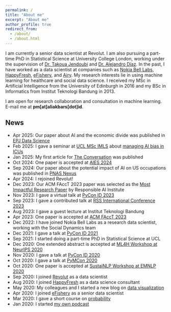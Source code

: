 ```yaml
---
permalink: /
title: "About me"
excerpt: "About me"
author_profile: true
redirect_from: 
  - /about/
  - /about.html
---
```


I am currently a senior data scientist at Revolut. I am also pursuing a part-time PhD in Statistical Science at University College London, working under the supervision of [Dr. Takoua Jendoubi](https://takouajendoubi.github.io/) and [Dr. Alejandro Díaz](https://profiles.ucl.ac.uk/72757). In the past, I have worked as a data scientist at companies such as [Nokia Bell Labs](https://social-dynamics.net/), [HappyFresh](https://www.happyfresh.com/), [eFishery](https://efishery.com/), and [Airy](https://www.airyrooms.com/). My research interests lie in using machine learning for healthcare and social data science. I received my MSc in Artificial Intelligence from the University of Edinburgh in 2016 and my BSc in Informatics from Institut Teknologi Bandung in 2013.

I am open for research collaboration and consultation in machine learning. E-mail me at **pm[at]aliakbars[dot]id**.

## News

* Apr 2025: Our paper about AI and the economic divide was published in [EPJ Data Science](https://epjdatascience.springeropen.com/articles/10.1140/epjds/s13688-025-00547-9)
* Feb 2025: I gave a seminar at [UCL MSc IMLS](https://www.ucl.ac.uk/prospective-students/graduate/taught-degrees/integrated-machine-learning-systems-msc) about [managing AI bias in ICUs](/files/ai-bias-in-icus.pdf)
* Jan 2025: My first article for [The Conversation](https://theconversation.com/dilema-penggunaan-ai-di-icu-rentan-picu-tindakan-medis-yang-keliru-246685) was published
* Oct 2024: One paper is accepted at [AIES 2024](https://social-dynamics.net/docs/rai-impact.pdf)
* Sep 2024: Our paper about the potential impact of AI on US occupations was published in [PNAS Nexus](https://academic.oup.com/pnasnexus/article/3/9/pgae320/7758639)
* Apr 2024: I rejoined Revolut!
* Dec 2023: Our ACM FAccT 2023 paper was selected as the [Most Impactful Research Paper](https://www.responsible.ai/post/responsible-ai-institute-hosts-annual-raise-event-charting-the-future-of-responsible-ai) by Responsible AI Institute
* Nov 2023: I gave a virtual talk at [PyCon ID 2023](https://pycon.id/)
* Sep 2023: I gave a contributed talk at [RSS International Conference 2023](/rss23)
* Aug 2023: I gave a guest lecture at Institut Teknologi Bandung
* Apr 2023: One paper is accepted at [ACM FAccT 2023](https://dl.acm.org/doi/10.1145/3593013.3593985)
* Dec 2022: I have joined Nokia Bell Labs as a research data scientist, working with the Social Dynamics team
* Dec 2021: I gave a talk at [PyCon ID 2021](https://pycon.id/speaker)
* Sep 2021: I started doing a part-time PhD in Statistical Science at UCL
* Dec 2020: One extended abstract is accepted at [ML4H Workshop at NeurIPS 2020](https://ml4health.github.io/2020/pages/extended-abstracts.html)
* Nov 2020: I gave a talk at [PyCon ID 2020](https://pycon.id/speaker/ali-akbar-septiandri)
* Oct 2020: I gave a talk at [PyMCon 2020](https://pymc-devs.github.io/pymcon/)
* Oct 2020: One paper is accepted at [SustaiNLP Workshop at EMNLP 2020](https://www.aclweb.org/anthology/2020.sustainlp-1.1.pdf)
* Sep 2020: I joined [Revolut](https://www.revolut.com/) as a data scientist
* Aug 2020: I joined [HappyFresh](https://www.happyfresh.com/) as a data science consultant
* May 2020: My colleagues and I started a new blog on [data visualization](https://grafik.tentangdata.com/)
* Apr 2020: I joined [eFishery](https://efishery.com/) as a senior data scientist
* Mar 2020: I gave a short course on [probability](https://www.youtube.com/playlist?list=PLvLX5-kC2DXaUM8eB8vgBbhjtMCLmI3x2)
* Jan 2020: I started [my own podcast](https://open.spotify.com/show/68M1vH2k21fsTFibovdYWl?si=rdWYPbMETxa0nZlVxilJ8g)